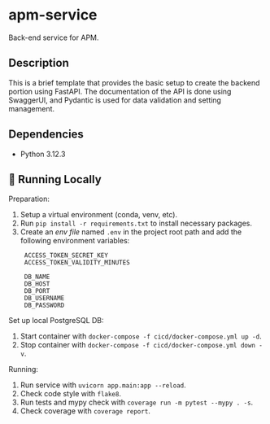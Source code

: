 # apm-service
Back-end service for APM.

## Description
This is a brief template that provides the basic setup to create the backend portion using FastAPI. The documentation of the API is done using SwaggerUI, and Pydantic is used for data validation and setting management.

## Dependencies
- Python 3.12.3

## &#127939; Running Locally
Preparation:
1. Setup a virtual environment (conda, venv, etc).
2. Run `pip install -r requirements.txt` to install necessary packages.
3. Create an _env file_ named `.env` in the project root path and add the following environment variables:
   ```
    ACCESS_TOKEN_SECRET_KEY
    ACCESS_TOKEN_VALIDITY_MINUTES

    DB_NAME
    DB_HOST
    DB_PORT
    DB_USERNAME
    DB_PASSWORD
   ```
   
Set up local PostgreSQL DB:
1. Start container with `docker-compose -f cicd/docker-compose.yml up -d`.
2. Stop container with `docker-compose -f cicd/docker-compose.yml down -v`.

Running:
1. Run service with `uvicorn app.main:app --reload`.
2. Check code style with `flake8`.
3. Run tests and mypy check with `coverage run -m pytest --mypy . -s`.
4. Check coverage with `coverage report`.
